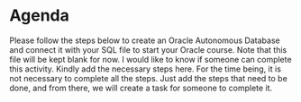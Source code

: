 # Agenda
Please follow the steps below to create an Oracle Autonomous Database and connect it with your SQL file to start your Oracle course. Note that this file will be kept blank for now. I would like to know if someone can complete this activity. Kindly add the necessary steps here. For the time being, it is not necessary to complete all the steps. Just add the steps that need to be done, and from there, we will create a task for someone to complete it. <BR>
